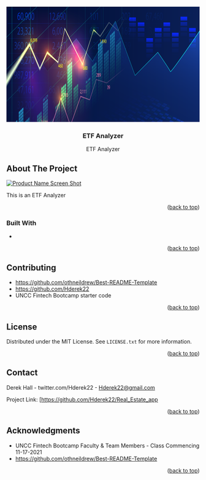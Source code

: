 <div id="top"></div>
<!--
*** Thanks for checking out the Best-README-Template. If you have a suggestion
*** that would make this better, please fork the repo and create a pull request
*** or simply open an issue with the tag "enhancement".
*** Don't forget to give the project a star!
*** Thanks again! Now go create something AMAZING! :D
-->



<!-- PROJECT SHIELDS -->
<!--
*** I'm using markdown "reference style" links for readability.
*** Reference links are enclosed in brackets [ ] instead of parentheses ( ).
*** See the bottom of this document for the declaration of the reference variables
*** for contributors-url, forks-url, etc. This is an optional, concise syntax you may use.
*** https://www.markdownguide.org/basic-syntax/#reference-style-links
-->




<!-- PROJECT LOGO -->
<br />
<div align="center">
  <a href="https://github.com/Hderek22">
    <img src="images/logo.png" alt="Logo" width="800" height="300">
  </a>

<h3 align="center">ETF Analyzer</h3>

  <p align="center">
   ETF Analyzer
    
</div>





<!-- ABOUT THE PROJECT -->
## About The Project

[![Product Name Screen Shot][product-screenshot]](https://example.com)

This is an ETF Analyzer


<p align="right">(<a href="#top">back to top</a>)</p>



### Built With

*


<p align="right">(<a href="#top">back to top</a>)</p>



<!-- CONTRIBUTING -->
## Contributing

* https://github.com/othneildrew/Best-README-Template
* https://github.com/Hderek22
* UNCC Fintech Bootcamp starter code


<p align="right">(<a href="#top">back to top</a>)</p>



<!-- LICENSE -->
## License

Distributed under the MIT License. See `LICENSE.txt` for more information.

<p align="right">(<a href="#top">back to top</a>)</p>



<!-- CONTACT -->
## Contact

Derek Hall - twitter.com/Hderek22 - Hderek22@gmail.com

Project Link: [https://github.com/Hderek22/Real_Estate_app

<p align="right">(<a href="#top">back to top</a>)</p>



<!-- ACKNOWLEDGMENTS -->
## Acknowledgments

* UNCC Fintech Bootcamp Faculty & Team Members - Class Commencing 11-17-2021
* https://github.com/othneildrew/Best-README-Template


<p align="right">(<a href="#top">back to top</a>)</p>



<!-- MARKDOWN LINKS & IMAGES -->
<!-- https://www.markdownguide.org/basic-syntax/#reference-style-links -->
[contributors-shield]: https://img.shields.io/github/contributors/Hderek22/Hderek22.svg?style=for-the-badge
[contributors-url]: https://github.com/Hderek22/Hderek22/graphs/contributors
[forks-shield]: https://img.shields.io/github/forks/Hderek22/Hderek22.svg?style=for-the-badge
[forks-url]: https://github.com/Hderek22/Hderek22/network/members
[stars-shield]: https://img.shields.io/github/stars/Hderek22/Hderek22.svg?style=for-the-badge
[stars-url]: https://github.com/Hderek22/Hderek22/stargazers
[issues-shield]: https://img.shields.io/github/issues/Hderek22/Hderek22.svg?style=for-the-badge
[issues-url]: https://github.com/Hderek22/Hderek22/issues
[license-shield]: https://img.shields.io/github/license/Hderek22/Hderek22.svg?style=for-the-badge
[license-url]: https://github.com/Hderek22/Hderek22/blob/master/LICENSE.txt
[linkedin-shield]: https://img.shields.io/badge/-LinkedIn-black.svg?style=for-the-badge&logo=linkedin&colorB=555
[linkedin-url]: https://linkedin.com/in/Hderek22
[product-screenshot]: images/screenshot.png

